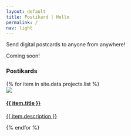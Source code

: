 ```yaml
---
layout: default
title: Postikard | Hello
permalink: /
nav: light
---
```


<section class="home-hero">
  <div class="pw-container">
    <div class="home-hero-content">
      <p>Send digital postcards to anyone from anywhere!</p>
      <p></p>
      <p></p>
      <span class="white-text">Coming soon!</span>
      <!-- <a class="btn-lrg btn-lrg-dark" href="{{ "/contact/" | relative_url }}">Contact us</a>-->
    </div>
  </div>
</section>

<section class="home-projects">
  <div class="pw-container">
    <h3><a name="projects"></a>Postikards</h3>
    <div class="home-projects-list">
      {% for item in site.data.projects.list %}
      <div class="home-project">
        <a href="{{ item.url }}" alt="{{ item.title }}"-postcard data.lightbox="postcards">
          <img class="home-project-thumbnail" src="{{ item.thumbnail }}" />
          <h4 class="home-project-title">{{ item.title }}</h4>
          <p class="home-project-description">{{ item.description }}</p>
        </a>
      </div>
      {% endfor %}
    </div>
  </div>
</section>
